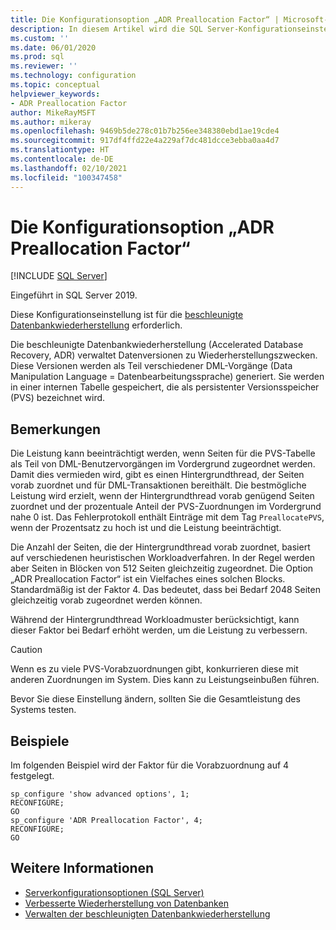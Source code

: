 ```yaml
---
title: Die Konfigurationsoption „ADR Preallocation Factor“ | Microsoft-Dokumentation
description: In diesem Artikel wird die SQL Server-Konfigurationseinstellung für „ADR Preallocation Factor“ beschrieben.
ms.custom: ''
ms.date: 06/01/2020
ms.prod: sql
ms.reviewer: ''
ms.technology: configuration
ms.topic: conceptual
helpviewer_keywords:
- ADR Preallocation Factor
author: MikeRayMSFT
ms.author: mikeray
ms.openlocfilehash: 9469b5de278c01b7b256ee348380ebd1ae19cde4
ms.sourcegitcommit: 917df4ffd22e4a229af7dc481dcce3ebba0aa4d7
ms.translationtype: HT
ms.contentlocale: de-DE
ms.lasthandoff: 02/10/2021
ms.locfileid: "100347458"
---
```

# <a name="adr-preallocation-factor-configuration-option"></a>Die Konfigurationsoption „ADR Preallocation Factor“

 [!INCLUDE [SQL Server](../../includes/applies-to-version/sqlserver.md)]

Eingeführt in SQL Server 2019.

Diese Konfigurationseinstellung ist für die [beschleunigte Datenbankwiederherstellung](../../relational-databases/accelerated-database-recovery-concepts.md) erforderlich.

Die beschleunigte Datenbankwiederherstellung (Accelerated Database Recovery, ADR) verwaltet Datenversionen zu Wiederherstellungszwecken. Diese Versionen werden als Teil verschiedener DML-Vorgänge (Data Manipulation Language = Datenbearbeitungssprache) generiert. Sie werden in einer internen Tabelle gespeichert, die als persistenter Versionsspeicher (PVS) bezeichnet wird. 

## <a name="remarks"></a>Bemerkungen  

Die Leistung kann beeinträchtigt werden, wenn Seiten für die PVS-Tabelle als Teil von DML-Benutzervorgängen im Vordergrund zugeordnet werden. Damit dies vermieden wird, gibt es einen Hintergrundthread, der Seiten vorab zuordnet und für DML-Transaktionen bereithält. Die bestmögliche Leistung wird erzielt, wenn der Hintergrundthread vorab genügend Seiten zuordnet und der prozentuale Anteil der PVS-Zuordnungen im Vordergrund nahe 0 ist. Das Fehlerprotokoll enthält Einträge mit dem Tag `PreallocatePVS`, wenn der Prozentsatz zu hoch ist und die Leistung beeinträchtigt.

Die Anzahl der Seiten, die der Hintergrundthread vorab zuordnet, basiert auf verschiedenen heuristischen Workloadverfahren. In der Regel werden aber Seiten in Blöcken von 512 Seiten gleichzeitig zugeordnet. Die Option „ADR Preallocation Factor“ ist ein Vielfaches eines solchen Blocks. Standardmäßig ist der Faktor 4. Das bedeutet, dass bei Bedarf 2048 Seiten gleichzeitig vorab zugeordnet werden können. 

Während der Hintergrundthread Workloadmuster berücksichtigt, kann dieser Faktor bei Bedarf erhöht werden, um die Leistung zu verbessern.

> [!CAUTION]
> Wenn es zu viele PVS-Vorabzuordnungen gibt, konkurrieren diese mit anderen Zuordnungen im System. Dies kann zu Leistungseinbußen führen.
>
> Bevor Sie diese Einstellung ändern, sollten Sie die Gesamtleistung des Systems testen.

## <a name="examples"></a>Beispiele  

Im folgenden Beispiel wird der Faktor für die Vorabzuordnung auf 4 festgelegt.

```tsql
sp_configure 'show advanced options', 1;
RECONFIGURE;
GO 
sp_configure 'ADR Preallocation Factor', 4;
RECONFIGURE;
GO
```

## <a name="see-also"></a>Weitere Informationen  

- [Serverkonfigurationsoptionen &#40;SQL Server&#41;](../../database-engine/configure-windows/server-configuration-options-sql-server.md)
- [Verbesserte Wiederherstellung von Datenbanken](../../relational-databases/accelerated-database-recovery-concepts.md)
- [Verwalten der beschleunigten Datenbankwiederherstellung](../../relational-databases/accelerated-database-recovery-management.md)